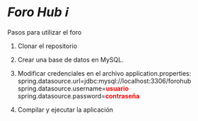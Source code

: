 # <em> Foro Hub ℹ️ </em>

Pasos para utilizar el foro
1. Clonar el repositorio

2. Crear una base de datos en MySQL.

3. Modificar credenciales en el archivo application.properties:
<br>spring.datasource.url=jdbc:mysql://localhost:3306/forohub
spring.datasource.username=<b><span style="color:red;">usuario</b></span>
spring.datasource.password=<b><span style="color:red;">contraseña</b></span>

4. Compilar y ejecutar la aplicación
